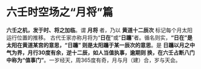 六壬时空场之“月将”篇
===================================================================================
**六壬之机，发于时、将之加临**。谓 **月将** 者，乃以 **黄道十二辰次** 标记每个月太阳运行位置的推移。
古代壬家亦称月将为“**日在**”或“**日躔**”者。循名则实，**“日在”是太阳在黄道某宫的意思，“日躔”
则是太阳躔于某一辰次的意思**。是 **日躔以月之中气为界，月行30度有余，逆十二辰，如人当值执事，逾期则
换，在六壬占断八门中称为“值事门”**。一岁经天，周365度有奇，月与月（建）合，岁与天会。